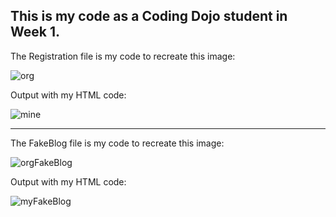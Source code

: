 ## This is my code as a Coding Dojo student in Week 1.

The Registration file is my code to recreate this image:

![org](https://user-images.githubusercontent.com/60452595/84721189-ef874000-af34-11ea-8d52-40d4ce40e209.JPG)

Output with my HTML code:

![mine](https://user-images.githubusercontent.com/60452595/84721520-bd2a1280-af35-11ea-884a-918c88dd835d.JPG)

-------------------------------------------------------

The FakeBlog file is my code to recreate this image:

![orgFakeBlog](https://user-images.githubusercontent.com/60452595/84736440-b235a900-af5a-11ea-968a-81354ff77764.JPG)

Output with my HTML code:

![myFakeBlog](https://user-images.githubusercontent.com/60452595/84736448-b8c42080-af5a-11ea-82be-6bee9b24f690.JPG)
